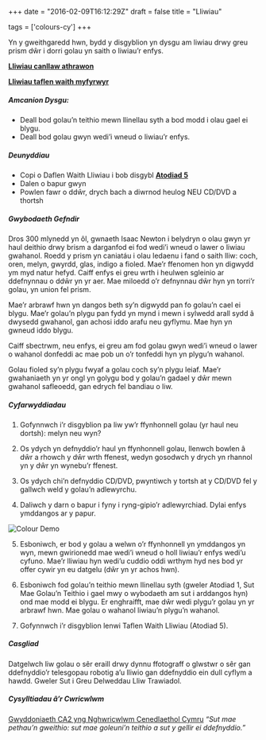 +++
date = "2016-02-09T16:12:29Z"
draft = false
title = "Lliwiau"

tags = ['colours-cy']
+++

Yn y gweithgaredd hwn, bydd y disgyblion yn dysgu am liwiau drwy greu prism dŵr i dorri golau yn saith o liwiau’r enfys.

[**Lliwiau canllaw athrawon**](https://drive.google.com/open?id=1qMzI9clV-rbt7CKNJkzHr-r6jDAex1Gh)

[**Lliwiau taflen waith myfyrwyr**](https://drive.google.com/open?id=1Eu7te6d1Bi7gmxDpvypcc1L41WMD-xSS)

##### Amcanion Dysgu:

- Deall bod golau’n teithio mewn llinellau syth a bod modd i olau gael ei blygu.
- Deall bod golau gwyn wedi’i wneud o liwiau’r enfys.

##### Deunyddiau

- Copi o Daflen Waith Lliwiau i bob disgybl [**Atodiad 5**](https://drive.google.com/open?id=1Eu7te6d1Bi7gmxDpvypcc1L41WMD-xSS)
- Dalen o bapur gwyn 
- Powlen fawr o ddŵr, drych bach a diwrnod heulog NEU CD/DVD a thortsh

##### Gwybodaeth Gefndir

Dros 300 mlynedd yn ôl, gwnaeth Isaac Newton i belydryn o olau gwyn yr haul deithio drwy brism a darganfod ei fod wedi’i wneud o lawer o liwiau gwahanol. Roedd y prism yn caniatáu i olau ledaenu i fand o saith lliw: coch, oren, melyn, gwyrdd, glas, indigo a fioled. Mae’r ffenomen hon yn digwydd ym myd natur hefyd. Caiff enfys ei greu wrth i heulwen sgleinio ar ddefnynnau o ddŵr yn yr aer. Mae miloedd o’r defnynnau dŵr hyn yn torri’r golau, yn union fel prism. 

Mae’r arbrawf hwn yn dangos beth sy’n digwydd pan fo golau’n cael ei blygu. Mae’r golau’n plygu pan fydd yn mynd i mewn i sylwedd arall sydd â dwysedd gwahanol, gan achosi iddo arafu neu gyflymu. Mae hyn yn gwneud iddo blygu. 

Caiff sbectrwm, neu enfys, ei greu am fod golau gwyn wedi’i wneud o lawer o wahanol donfeddi ac mae pob un o’r tonfeddi hyn yn plygu’n wahanol. 
 
Golau fioled sy’n plygu fwyaf a golau coch sy’n plygu leiaf. Mae’r gwahaniaeth yn yr ongl yn golygu bod y golau’n gadael y dŵr mewn gwahanol safleoedd, gan edrych fel bandiau o liw.

##### Cyfarwyddiadau

1) Gofynnwch i’r disgyblion pa liw yw’r ffynhonnell golau (yr haul neu dortsh): melyn neu wyn?

2) Os ydych yn defnyddio’r haul yn ffynhonnell golau, llenwch bowlen â dŵr a rhowch y dŵr wrth ffenest, wedyn gosodwch y drych yn rhannol yn y dŵr yn wynebu’r ffenest.

3) Os ydych chi’n defnyddio CD/DVD, pwyntiwch y tortsh at y CD/DVD fel y gallwch weld y golau’n adlewyrchu.

4) Daliwch y darn o bapur i fyny i ryng-gipio’r adlewyrchiad. Dylai enfys ymddangos ar y papur.

![Colour Demo](/images/colour-demo.png)

5) Esboniwch, er bod y golau a welwn o’r ffynhonnell yn ymddangos yn wyn, mewn gwirionedd mae wedi’i wneud o holl liwiau’r enfys wedi’u cyfuno. Mae’r lliwiau hyn wedi’u cuddio oddi wrthym hyd nes bod yr offer cywir yn eu datgelu (dŵr yn yr achos hwn).  

6) Esboniwch fod golau’n teithio mewn llinellau syth (gweler Atodiad 1, Sut Mae Golau’n Teithio i gael mwy o wybodaeth am sut i arddangos hyn) ond mae modd ei blygu. Er enghraifft, mae dŵr wedi plygu’r golau yn yr arbrawf hwn. Mae golau o wahanol liwiau’n plygu’n wahanol.

7) Gofynnwch i’r disgyblion lenwi Taflen Waith Lliwiau (Atodiad 5).

##### Casgliad

Datgelwch liw golau o sêr eraill drwy dynnu ffotograff o glwstwr o sêr gan ddefnyddio’r telesgopau robotig a’u lliwio gan ddefnyddio ein dull cyflym a hawdd. Gweler Sut i Greu Delweddau Lliw Trawiadol.  

##### Cysylltiadau â’r Cwricwlwm

[Gwyddoniaeth CA2 yng Nghwricwlwm Cenedlaethol Cymru](http://learning.wales.gov.uk/docs/learningwales/publications/140624-science-in-the-national-curriculum-cy.pdf) *“Sut mae pethau’n gweithio: sut mae goleuni’n teithio a sut y gellir ei ddefnyddio.”*


